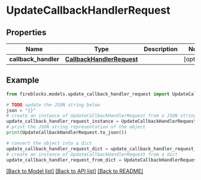 # UpdateCallbackHandlerRequest


## Properties

Name | Type | Description | Notes
------------ | ------------- | ------------- | -------------
**callback_handler** | [**CallbackHandlerRequest**](CallbackHandlerRequest.md) |  | [optional] 

## Example

```python
from fireblocks.models.update_callback_handler_request import UpdateCallbackHandlerRequest

# TODO update the JSON string below
json = "{}"
# create an instance of UpdateCallbackHandlerRequest from a JSON string
update_callback_handler_request_instance = UpdateCallbackHandlerRequest.from_json(json)
# print the JSON string representation of the object
print(UpdateCallbackHandlerRequest.to_json())

# convert the object into a dict
update_callback_handler_request_dict = update_callback_handler_request_instance.to_dict()
# create an instance of UpdateCallbackHandlerRequest from a dict
update_callback_handler_request_from_dict = UpdateCallbackHandlerRequest.from_dict(update_callback_handler_request_dict)
```
[[Back to Model list]](../README.md#documentation-for-models) [[Back to API list]](../README.md#documentation-for-api-endpoints) [[Back to README]](../README.md)


